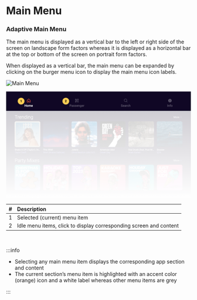 # Main Menu

### Adaptive Main Menu
The main menu is displayed as a vertical bar to the left or right side of the screen on landscape form factors whereas it is displayed as a horizontal bar at the top or bottom of the screen on portrait form factors.

When displayed as a vertical bar, the main menu can be expanded by clicking on the burger menu icon to display the main menu icon labels.

![Main Menu](img/menuFormFactors.png)

![Main Menu](img/mainMenu.png)

|   # | Description                                                        |
| --: | :----------------------------------------------------------------- |
|   1 | Selected (current) menu item                                       |
|   2 | Idle menu items, click to display corresponding screen and content |

<p>&nbsp;</p>

:::info

- Selecting any main menu item displays the corresponding app section and content
- The current section’s menu item is highlighted with an accent color (orange) icon and a white label whereas other menu items are grey

:::
